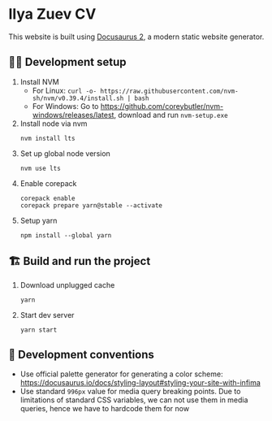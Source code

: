 # Ilya Zuev CV

This website is built using [Docusaurus 2](https://docusaurus.io/), a modern static website
generator.

## 👨‍💻 Development setup

1. Install NVM
   - For Linux: `curl -o- https://raw.githubusercontent.com/nvm-sh/nvm/v0.39.4/install.sh | bash`
   - For Windows: Go to https://github.com/coreybutler/nvm-windows/releases/latest, download and
     run `nvm-setup.exe`
2. Install node via nvm
   ```shell
   nvm install lts
   ```
3. Set up global node version
   ```shell
   nvm use lts
   ```
4. Enable corepack
   ```shell
   corepack enable
   corepack prepare yarn@stable --activate
   ```
5. Setup yarn
   ```shell
   npm install --global yarn
   ```

## 🏗️ Build and run the project

1. Download unplugged cache
   ```shell
   yarn
   ```
2. Start dev server
   ```shell
   yarn start
   ```

## 📄 Development conventions

- Use official palette generator for generating a color
  scheme: https://docusaurus.io/docs/styling-layout#styling-your-site-with-infima
- Use standard `996px` value for media query breaking points. Due to limitations of standard CSS variables, we can not
  use them in media queries, hence we have to hardcode them for now
